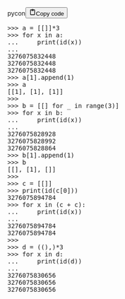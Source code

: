 <div class="code_element"><div class="lang_line"><text>pycon</text><button class="copy_code_button" onclick="CopyCode(this)"><svg style="width: 1.2em;height: 1.2em;" aria-hidden="true" xmlns="http://www.w3.org/2000/svg" fill="none" viewBox="0 0 24 24"><path stroke="currentColor" stroke-linecap="round" stroke-linejoin="round" stroke-width="2" d="M15 4h3a1 1 0 0 1 1 1v15a1 1 0 0 1-1 1H6a1 1 0 0 1-1-1V5a1 1 0 0 1 1-1h3m0 3h6m-5-4v4h4V3h-4Z"/></svg><text>Copy code</text></button></div><div class="code"><div class="highlight"><pre><span></span><span class="unselectable"><span class="o">&gt;&gt;&gt;</span> </span><span class="n">a</span> <span class="o">=</span> <span class="p">[[]]</span><span class="o">*</span><span class="mi">3</span>
<span class="unselectable"><span class="o">&gt;&gt;&gt;</span> </span><span class="k">for</span> <span class="n">x</span> <span class="ow">in</span> <span class="n">a</span><span class="p">:</span>
<span class="unselectable"><span class="o">...</span> </span>    <span class="nb">print</span><span class="p">(</span><span class="nb">id</span><span class="p">(</span><span class="n">x</span><span class="p">))</span>
<span class="unselectable"><span class="gp">...</span></span>
<span class="unselectable"><span class="go">3276075832448</span>
<span class="go">3276075832448</span>
<span class="go">3276075832448</span>
<span class="o">&gt;&gt;&gt; </span></span><span class="n">a</span><span class="p">[</span><span class="mi">1</span><span class="p">]</span><span class="o">.</span><span class="n">append</span><span class="p">(</span><span class="mi">1</span><span class="p">)</span>
<span class="unselectable"><span class="o">&gt;&gt;&gt;</span> </span><span class="n">a</span>
<span class="unselectable"><span class="go">[[1], [1], [1]]</span>
<span class="o">&gt;&gt;&gt; </span></span>
<span class="unselectable"><span class="o">&gt;&gt;&gt;</span> </span><span class="n">b</span> <span class="o">=</span> <span class="p">[[]</span> <span class="k">for</span> <span class="n">_</span> <span class="ow">in</span> <span class="nb">range</span><span class="p">(</span><span class="mi">3</span><span class="p">)]</span>
<span class="unselectable"><span class="o">&gt;&gt;&gt;</span> </span><span class="k">for</span> <span class="n">x</span> <span class="ow">in</span> <span class="n">b</span><span class="p">:</span>
<span class="unselectable"><span class="o">...</span> </span>    <span class="nb">print</span><span class="p">(</span><span class="nb">id</span><span class="p">(</span><span class="n">x</span><span class="p">))</span>
<span class="unselectable"><span class="gp">...</span></span>
<span class="unselectable"><span class="go">3276075828928</span>
<span class="go">3276075828992</span>
<span class="go">3276075828864</span>
<span class="o">&gt;&gt;&gt; </span></span><span class="n">b</span><span class="p">[</span><span class="mi">1</span><span class="p">]</span><span class="o">.</span><span class="n">append</span><span class="p">(</span><span class="mi">1</span><span class="p">)</span>
<span class="unselectable"><span class="o">&gt;&gt;&gt;</span> </span><span class="n">b</span>
<span class="unselectable"><span class="go">[[], [1], []]</span>
<span class="o">&gt;&gt;&gt; </span></span>
<span class="unselectable"><span class="o">&gt;&gt;&gt;</span> </span><span class="n">c</span> <span class="o">=</span> <span class="p">[[]]</span>
<span class="unselectable"><span class="o">&gt;&gt;&gt;</span> </span><span class="nb">print</span><span class="p">(</span><span class="nb">id</span><span class="p">(</span><span class="n">c</span><span class="p">[</span><span class="mi">0</span><span class="p">]))</span>
<span class="unselectable"><span class="go">3276075894784</span>
<span class="o">&gt;&gt;&gt; </span></span><span class="k">for</span> <span class="n">x</span> <span class="ow">in</span> <span class="p">(</span><span class="n">c</span> <span class="o">+</span> <span class="n">c</span><span class="p">):</span>
<span class="unselectable"><span class="o">...</span> </span>    <span class="nb">print</span><span class="p">(</span><span class="nb">id</span><span class="p">(</span><span class="n">x</span><span class="p">))</span>
<span class="unselectable"><span class="gp">...</span></span>
<span class="unselectable"><span class="go">3276075894784</span>
<span class="go">3276075894784</span>
<span class="o">&gt;&gt;&gt; </span></span>
<span class="unselectable"><span class="o">&gt;&gt;&gt;</span> </span><span class="n">d</span> <span class="o">=</span> <span class="p">((),)</span><span class="o">*</span><span class="mi">3</span>
<span class="unselectable"><span class="o">&gt;&gt;&gt;</span> </span><span class="k">for</span> <span class="n">x</span> <span class="ow">in</span> <span class="n">d</span><span class="p">:</span>
<span class="unselectable"><span class="o">...</span> </span>    <span class="nb">print</span><span class="p">(</span><span class="nb">id</span><span class="p">(</span><span class="n">d</span><span class="p">))</span>
<span class="unselectable"><span class="gp">...</span></span>
<span class="unselectable"><span class="go">3276075830656</span>
<span class="go">3276075830656</span>
<span class="go">3276075830656</span>
</span></pre></div></div></div>